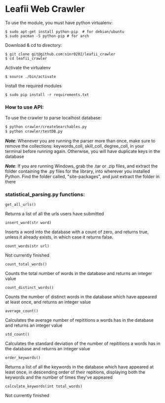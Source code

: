 # Leafii Web Crawler

To use the module, you must have python virtualenv:

```
$ sudo apt-get install python-pip  # for debian/ubuntu
$ sudo pacman -S python-pip # for arch
```

Download & cd to directory:

```
$ git clone git@github.com:sinr0202/leafii_crawler
$ cd leafii_crawler
```

Activate the virtualenv

```
$ source ./bin/activate
```

Install the required modules

```
$ sudo pip install -r requirements.txt
```

### How to use API:

To use the crawler to parse localhost database:

```bash
$ python crawler/createSearchables.py
$ python crawler/testDB.py
```

***Note***: Whenever you are running the parser more than once, make sure to remove the
            collections: keywords_coll, skill_coll, degree_coll, in your terminal before
            running again. Otherwise, you will have duplicate keys in the database


***Note***: If you are running Windows, grab the .tar or .zip files, and extract the folder
			containing the .py files for the library, into wherever you installed Python.
			Find the folder called, "site-packages", and just extract the folder in there

### statistical_parsing.py functions:

```
get_all_urls()
```
Returns a list of all the urls users have submitted

```
insert_word(str word)
```
 Inserts a word into the database with a count of zero, and returns true, unless it already exists, in which case it returns false.

```
count_words(str url)
```
Not currently finished

```
count_total_words()
```
Counts the total number of words in the database and returns an integer value

```
count_distinct_words()
```
Counts the number of distinct words in the database which have appeared at least once, and returns an integer value

```
average_count()
```
Calculates the average number of repititions a words has in the database and returns an integer value

```
std_count()
```
Calculates the standard deviation of the number of repititions a words has in the database and returns an integer value

```
order_keywords()
```
Returns a list of all the keywords in the database which have appeared at least once, in descending order of their repitions, displaying both the keywords and the number of times they've appeared


```
calculate_keywords(int total_words)
```
Not currently finished
